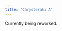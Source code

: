 ```yaml
---
title: "Chrysteraki A"
---
```


Currently being reworked.

<!---

Chrysteraki A is the first planet off the star Chrysteraki, hence its name. 
It may also be referred to as K2-776A, as that is the name of the solar system it resides in, and its position from the star. 

## Characteristics

|  Orbital Characteristics     |                                                |
|:----------------------------:|:----------------------------------------------:|
|         Apoapsis             |                  42,817,757 km                 |
|         Periapsis            |                  25,943,263 km                 |
|      Semi-major Axis         |                  34,407,510 km                 |
|      Semi-minor Axis         |                  33,350,160 km                 |
|       Eccentricity           |                      0.246                     |
|      Orbital Period          |                 3,738,928.492 s                |
|    Mean Orbital Speed        |                   56.494 km/s                  |
|       - at Apoapsis          |                   43.947 km/s                  |
|      - at Periapsis          |                   76.623 km/s                  |
|        Inclination           |                                                |
|   Argument of Periapsis      |                                                |
| **Physical Characteristics** |                                                |
|        Mean Radius           |                  5,846.593 km                  |
|     Equatorial Radius        |                  5,846.593 km                  |
|       Polar Radius           |                  5,846.592 km                  |
| Equatorial Circumference     |                  36,735.227 km                 |
| Meridional Circumference     |                  36,735.221 km                 |
|        Flattening            |           1.868x10{{< super "-7" >}}           |
|       Surface Area           |  4.296x10{{< super "8" >}} km{{< super "2" >}} |
|          Volume              | 8.371x10{{< super "11" >}} km{{< super "3" >}} |
|           Mass               |          4.657x10{{< super "24" >}} kg         |
|      Average Density         |           5.563 g/cm{{< super "3" >}}          |
|      Surface Gravity         |           9.093 m/s{{< super "2" >}}           |
|      Escape Velocity         |                   10.331 km/s                  |
| Sidereal Rotation Period     |                 13,031,297.27 s                |
|    Rotational Velocity       |                  10.1484 km/s                  |
|        Axial Tilt            |                                                |

--->